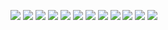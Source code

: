 ![](./pdf_src/0001.jpg)
![](./pdf_src/0002.jpg)
![](./pdf_src/0003.jpg)
![](./pdf_src/0004.jpg)
![](./pdf_src/0005.jpg)
![](./pdf_src/0006.jpg)
![](./pdf_src/0007.jpg)
![](./pdf_src/0008.jpg)
![](./pdf_src/0009.jpg)
![](./pdf_src/0010.jpg)
![](./pdf_src/0011.jpg)
![](./pdf_src/0012.jpg)
